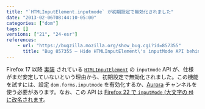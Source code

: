 ```yaml
---
title: "`HTMLInputElement.inputmode` が初期設定で無効化されました"
date: "2013-02-06T08:44:10-05:00"
categories: ["dom"]
tags: []
versions: ["21", "24-esr"]
references:
    - url: "https://bugzilla.mozilla.org/show_bug.cgi?id=857355"
      title: "Bug 857355 – Hide HTMLInputElement\'s inputMode API behind a pref and only turn it on for Aurora/Nightly"
---
```

Firefox 17 以降 [実装](https://bugzilla.mozilla.org/show_bug.cgi?id=746142) されている [`HTMLInputElement`](https://developer.mozilla.org/docs/Web/API/HTMLInputElement) の `inputmode` API が、仕様がまだ安定していないという理由から、初期設定で無効化されました。この機能を試すには、設定 `dom.forms.inputmode` を有効化するか、[Aurora](https://www.mozilla.org/firefox/aurora/) チャンネルを使う必要があります。なお、この API は [Firefox 22 で `inputMode` (大文字の `M`) に改名されます](https://www.fxsitecompat.dev/ja/docs/2013/htmlmediaelement-crossorigin-and-htmlinputelement-inputmode-have-been-renamed/)。
